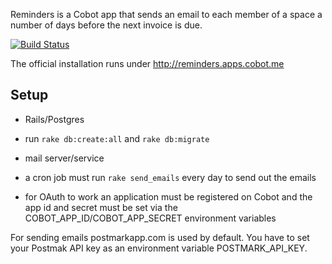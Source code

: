 Reminders is a Cobot app that sends an email to each member of a space a number of days before the next invoice is due.

[![Build Status](https://secure.travis-ci.org/cobot/reminders.png?branch=master)](https://travis-ci.org/cobot/reminders)

The official installation runs under <http://reminders.apps.cobot.me>

## Setup

* Rails/Postgres

* run `rake db:create:all` and `rake db:migrate`
* mail server/service
* a cron job must run `rake send_emails` every day to send out the emails
* for OAuth to work an application must be registered on Cobot and the app id and secret must be set via the COBOT_APP_ID/COBOT_APP_SECRET environment variables

For sending emails postmarkapp.com is used by default. You have to set your Postmak API key as an environment variable POSTMARK_API_KEY.
